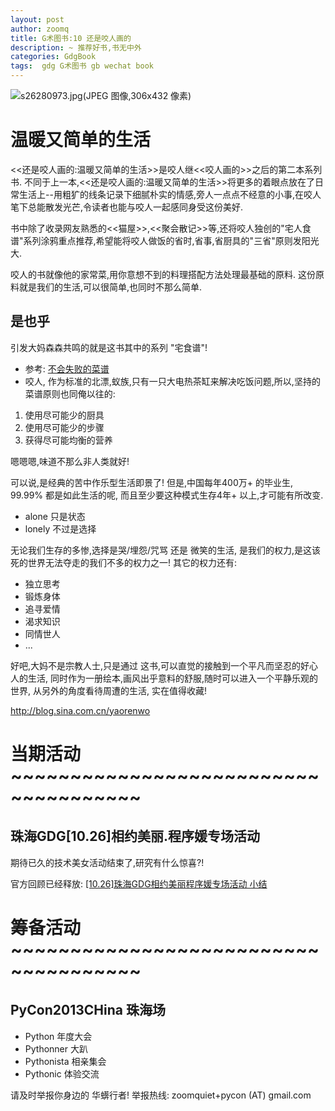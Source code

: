 ```yaml
---
layout: post
author: zoomq
title: G术图书:10 还是咬人画的
description: ~ 推荐好书,书无中外
categories: GdgBook
tags:  gdg G术图书 gb wechat book
---
```



![s26280973.jpg(JPEG 图像,306x432 像素)](http://img3.douban.com/lpic/s26280973.jpg)

# 温暖又简单的生活



<<还是咬人画的:温暖又简单的生活>>是咬人继<<咬人画的>>之后的第二本系列书. 不同于上一本,<<还是咬人画的:温暖又简单的生活>>将更多的着眼点放在了日常生活上--用粗犷的线条记录下细腻朴实的情感,旁人一点点不经意的小事,在咬人笔下总能散发光芒,令读者也能与咬人一起感同身受这份美好. 

书中除了收录网友熟悉的<<猫屋>>,<<聚会散记>>等,还将咬人独创的"宅人食谱"系列涂鸦重点推荐,希望能将咬人做饭的省时,省事,省厨具的"三省"原则发阳光大. 

咬人的书就像他的家常菜,用你意想不到的料理搭配方法处理最基础的原料. 这份原料就是我们的生活,可以很简单,也同时不那么简单. 
<!--more-->


## 是也乎

引发大妈森森共鸣的就是这书其中的系列 "宅食谱"!

- 参考: [不会失败的菜谱](http://wiki.woodpecker.org.cn/moin/ZqCookbook)
- 咬人, 作为标准的北漂,蚁族,只有一只大电热茶缸来解决吃饭问题,所以,坚持的菜谱原则也同俺以往的:

1. 使用尽可能少的厨具
2. 使用尽可能少的步骤
3. 获得尽可能均衡的营养

嗯嗯嗯,味道不那么非人类就好!

可以说,是经典的苦中作乐型生活即景了! 但是,中国每年400万+ 的毕业生, 99.99% 都是如此生活的呢,
而且至少要这种模式生存4年+ 以上,才可能有所改变.

- alone 只是状态
- lonely 不过是选择

无论我们生存的多惨,选择是哭/埋怨/咒骂 还是 微笑的生活, 是我们的权力,是这该死的世界无法夺走的我们不多的权力之一!
其它的权力还有:

- 独立思考
- 锻炼身体
- 追寻爱情
- 渴求知识
- 同情世人
- ...

好吧,大妈不是宗教人士,只是通过 这书,可以直觉的接触到一个平凡而坚忍的好心人的生活,
同时作为一册绘本,画风出乎意料的舒服,随时可以进入一个平静乐观的世界,
从另外的角度看待周遭的生活,
实在值得收藏!



http://blog.sina.com.cn/yaorenwo


# 当期活动 ~~~~~~~~~~~~~~~~~~~~~~~~~~~~~~~~~~~~~

## 珠海GDG[10.26]相约美丽.程序媛专场活动

期待已久的技术美女活动结束了,研究有什么惊喜?!

官方回顾已经释放:
[[10.26]珠海GDG相约美丽程序媛专场活动 小结](http://www.chinagdg.com/thread-3131-1-1.html)

# 筹备活动 ~~~~~~~~~~~~~~~~~~~~~~~~~~~~~~~~~~~~~

## PyCon2013CHina 珠海场

- Python 年度大会
- Pythonner 大趴
- Pythonista 相亲集会
- Pythonic 体验交流

请及时举报你身边的 华蠎行者!
举报热线: zoomquiet+pycon (AT) gmail.com



